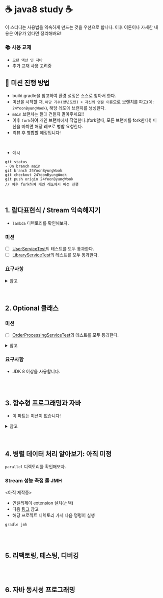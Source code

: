 # :coffee: java8 study :coffee:

이 스터디는 사용법을 익숙하게 만드는 것을 우선으로 합니다. 이후 이론이나 자세한 내용은 여유가 있다면 정리해봐요!

### :books: 사용 교재
- `모던 액션 인 자바`
- 추가 교재 사용 고려중

## :rocket: 미션 진행 방법

- build.gradle을 참고하여 환경 설정은 스스로 찾아서 한다.
- 미션을 시작할 때, `해당 기수(앞년도만) + 자신의 영문 이름`으로 브랜치를 파고(예: `24YoonByungWook`), 해당 레포에 브랜치를 생성한다.
- `main` 브랜치는 절대 건들지 말아주세요!!
- 이후 `fork`하여 개인 브랜치에서 작업한다.(fork할때, 모든 브랜치를 fork한다!) 미션을 마치면 해당 레포로 병합 요청한다.
- 리뷰 후 병합할 예정입니다!

<br/>

- 예시
```text
git status
- On branch main
git branch 24YoonByungWook
git checkout 24YoonByungWook
git push origin 24YoonByungWook
// 이후 fork하여 개인 레포에서 미션 진행
```

<br/>

## 1. 람다표현식 / Stream 익숙해지기
- `lambda` 디렉토리를 확인해보자.

### 미션
- [ ] [UserServiceTest](/lambda/src/test/java/org/speculatingwook/service/UserServiceTest.java)의 테스트를 모두 통과한다.
- [ ] [LibraryServiceTest](/lambda/src/test/java/org/speculatingwook/service/LibraryServiceTest.java)의 테스트를 모두 통과한다.

### 요구사항

<details>
<summary>참고</summary>

- `모던 자바 인 액션`
    - chapter 3 람다 표현식
    - chapter 4 스트림 소개
    - chapter 5 스트림 활용
    - chapter 6 스트림으로 데이터 수집
</details>

<br/>
<br/>

## 2. Optional 클래스

### 미션
- [ ] [OrderProcessingServiceTest](/lambda/src/test/java/org/speculatingwook/service/OrderProcessingServiceTest.java)의 테스트를 모두 통과한다.

<details>
<summary>참고</summary>

- `모던 자바 인 액션`
  - chapter 11 null 대신 Optional 클래스
</details>

### 요구사항
- JDK 8 이상을 사용합니다.

<br/>
<br/>

## 3. 함수형 프로그래밍과 자바
- 이 파트는 미션이 없습니다!

<details>
<summary>참고</summary>

- `모던 자바 인 액션`
  - chapter 18 함수형 관점으로 생각하기
  - chapter 19 함수형 프로그래밍 기법
  - chapter 20 OOP와 FP의 조화 : 자바와 스칼라 비교
</details>

<br/>
<br/>

## 4. 병렬 데이터 처리 알아보기: 아직 미정
`parallel` 디렉토리를 확인해보자.

### Stream 성능 측정 툴 JMH
<아직 제작중>
- 인텔리제이 extension 설치(선택)
- 다음 [링크](https://github.com/melix/jmh-gradle-plugin) 참고
- 해당 프로젝트 디렉토리 가서 다음 명령어 실행
```text
gradle jmh
```
<br/>
<br/>

## 5. 리팩토링, 테스팅, 디버깅

<br/>
<br/>

## 6. 자바 동시성 프로그래밍